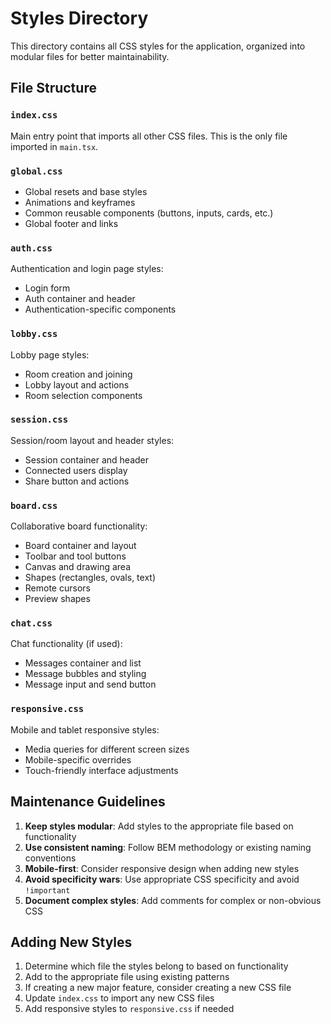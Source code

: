 # Styles Directory

This directory contains all CSS styles for the application, organized into modular files for better maintainability.

## File Structure

### `index.css`

Main entry point that imports all other CSS files. This is the only file imported in `main.tsx`.

### `global.css`

- Global resets and base styles
- Animations and keyframes
- Common reusable components (buttons, inputs, cards, etc.)
- Global footer and links

### `auth.css`

Authentication and login page styles:

- Login form
- Auth container and header
- Authentication-specific components

### `lobby.css`

Lobby page styles:

- Room creation and joining
- Lobby layout and actions
- Room selection components

### `session.css`

Session/room layout and header styles:

- Session container and header
- Connected users display
- Share button and actions

### `board.css`

Collaborative board functionality:

- Board container and layout
- Toolbar and tool buttons
- Canvas and drawing area
- Shapes (rectangles, ovals, text)
- Remote cursors
- Preview shapes

### `chat.css`

Chat functionality (if used):

- Messages container and list
- Message bubbles and styling
- Message input and send button

### `responsive.css`

Mobile and tablet responsive styles:

- Media queries for different screen sizes
- Mobile-specific overrides
- Touch-friendly interface adjustments

## Maintenance Guidelines

1. **Keep styles modular**: Add styles to the appropriate file based on functionality
2. **Use consistent naming**: Follow BEM methodology or existing naming conventions
3. **Mobile-first**: Consider responsive design when adding new styles
4. **Avoid specificity wars**: Use appropriate CSS specificity and avoid `!important`
5. **Document complex styles**: Add comments for complex or non-obvious CSS

## Adding New Styles

1. Determine which file the styles belong to based on functionality
2. Add to the appropriate file using existing patterns
3. If creating a new major feature, consider creating a new CSS file
4. Update `index.css` to import any new CSS files
5. Add responsive styles to `responsive.css` if needed
